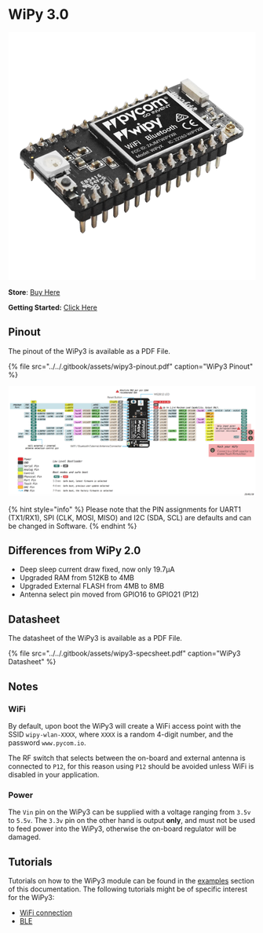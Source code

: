 # WiPy 3.0

![](../../.gitbook/assets/wipy3.png)

**Store**: [Buy Here](https://pycom.io/product/wipy-3-0/)

**Getting Started:** [Click Here](../../gettingstarted/connection/wipy.md)

## Pinout

The pinout of the WiPy3 is available as a PDF File.

{% file src="../../.gitbook/assets/wipy3-pinout.pdf" caption="WiPy3 Pinout" %}

![](../../.gitbook/assets/wipy3-pinout.png)

{% hint style="info" %}
Please note that the PIN assignments for UART1 \(TX1/RX1\), SPI \(CLK, MOSI, MISO\) and I2C \(SDA, SCL\) are defaults and can be changed in Software.
{% endhint %}

## Differences from WiPy 2.0

* Deep sleep current draw fixed, now only 19.7µA
* Upgraded RAM from 512KB to 4MB
* Upgraded External FLASH from 4MB to 8MB
* Antenna select pin moved from GPIO16 to GPIO21 \(P12\)

## Datasheet

The datasheet of the WiPy3 is available as a PDF File.

{% file src="../../.gitbook/assets/wipy3-specsheet.pdf" caption="WiPy3 Datasheet" %}

## Notes

### WiFi

By default, upon boot the WiPy3 will create a WiFi access point with the SSID `wipy-wlan-XXXX`, where `XXXX` is a random 4-digit number, and the password `www.pycom.io`.

The RF switch that selects between the on-board and external antenna is connected to `P12`, for this reason using `P12` should be avoided unless WiFi is disabled in your application.

### Power

The `Vin` pin on the WiPy3 can be supplied with a voltage ranging from `3.5v` to `5.5v`. The `3.3v` pin on the other hand is output **only**, and must not be used to feed power into the WiPy3, otherwise the on-board regulator will be damaged.

## Tutorials

Tutorials on how to the WiPy3 module can be found in the [examples](../../tutorials/introduction.md) section of this documentation. The following tutorials might be of specific interest for the WiPy3:

* [WiFi connection](../../tutorials/all/wlan.md)
* [BLE](../../tutorials/all/ble.md)

